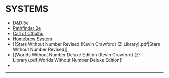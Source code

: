 # SYSTEMS
- [D&D 5e](dnd5e_index.md)
- [Pathfinder 2e](pathfinder2e_index.md)
- [Call of Cthulhu](callofcthulhu_index.md)
- [Homebrew System](homebrew_index.md)
- [[Stars Without Number Revised (Kevin Crawford) (Z-Library).pdf|Stars Without Number Revised]]
- [[Worlds Without Number Deluxe Edition (Kevin Crawford) (Z-Library).pdf|Worlds Without Number Deluxe Edition]]
- 
- - - 
